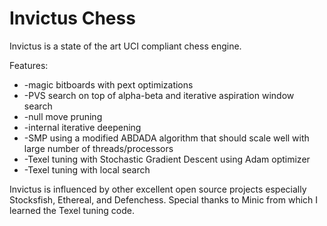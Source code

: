 # Invictus Chess

Invictus is a state of the art UCI compliant chess engine. 

Features:
* -magic bitboards with pext optimizations
* -PVS search on top of alpha-beta and iterative aspiration window search
* -null move pruning
* -internal iterative deepening
* -SMP using a modified ABDADA algorithm that should scale well with large number of threads/processors
* -Texel tuning with Stochastic Gradient Descent using Adam optimizer
* -Texel tuning with local search

Invictus is influenced by other excellent open source projects especially Stocksfish, Ethereal, and Defenchess. Special thanks to Minic from which I learned the Texel tuning code.
